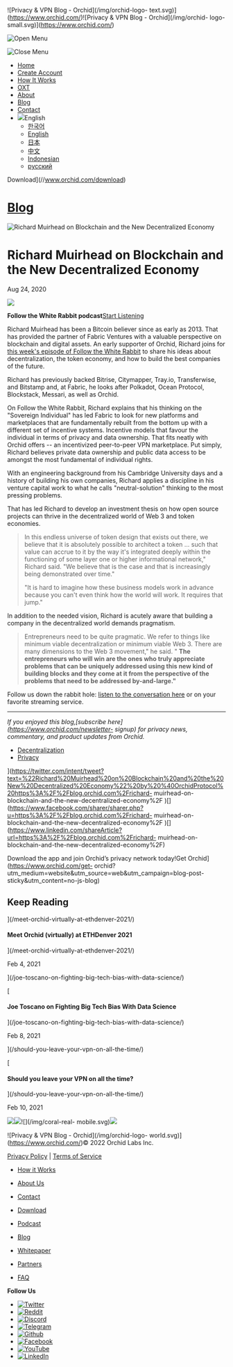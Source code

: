 ![Privacy & VPN Blog - Orchid](/img/orchid-logo-
text.svg)](https://www.orchid.com/)![Privacy & VPN Blog - Orchid](/img/orchid-
logo-small.svg)](https://www.orchid.com/)

![Open Menu](/img/icons/hamburger.svg)

![Close Menu](/img/icons/close.svg)

  * [Home](https://www.orchid.com/)
  * [Create Account](https://www.orchid.com/join)
  * [How It Works](https://www.orchid.com/how-it-works)
  * [OXT](https://www.orchid.com/oxt)
  * [About](https://www.orchid.com/about-us)
  * [Blog](/)
  * [Contact](https://www.orchid.com/contact)
  * ![](/img/globe.svg)English
    * [한국어](//blog.ko.orchid.com/richard-muirhead-on-blockchain-and-the-new-decentralized-economy/)
    * [English](//blog.orchid.com/richard-muirhead-on-blockchain-and-the-new-decentralized-economy/)
    * [日本](//blog.ja.orchid.com/richard-muirhead-on-blockchain-and-the-new-decentralized-economy/)
    * [中文](//blog.zh.orchid.com/richard-muirhead-on-blockchain-and-the-new-decentralized-economy/)
    * [Indonesian](//blog.id.orchid.com/richard-muirhead-on-blockchain-and-the-new-decentralized-economy/)
    * [русский](//blog.ru.orchid.com/richard-muirhead-on-blockchain-and-the-new-decentralized-economy/)

Download](//www.orchid.com/download)

# [Blog](/)

![Richard Muirhead on Blockchain and the New Decentralized
Economy](/static/4a6fec1b062307be571f71900126857a/Orchid_BlogImage_RMuirhead.jpg)

# Richard Muirhead on Blockchain and the New Decentralized Economy

Aug 24, 2020  
  

![](/img/podcast-bunny.svg)

 **Follow the White Rabbit podcast**[Start
Listening](https://www.orchid.com/podcast/episode-11-richard-muirhead)

Richard Muirhead has been a Bitcoin believer since as early as 2013. That has
provided the partner of Fabric Ventures with a valuable perspective on
blockchain and digital assets. An early supporter of Orchid, Richard joins for
[this week's episode of Follow the White
Rabbit](https://www.orchid.com/podcast/episode-11-richard-muirhead) to share
his ideas about decentralization, the token economy, and how to build the best
companies of the future.

Richard has previously backed Bitrise, Citymapper, Tray.io, Transferwise, and
Bitstamp and, at Fabric, he looks after Polkadot, Ocean Protocol, Blockstack,
Messari, as well as Orchid.

On Follow the White Rabbit, Richard explains that his thinking on the
"Sovereign Individual" has led Fabric to look for new platforms and
marketplaces that are fundamentally rebuilt from the bottom up with a
different set of incentive systems. Incentive models that favour the
individual in terms of privacy and data ownership. That fits neatly with
Orchid offers -- an incentivized peer-to-peer VPN marketplace. Put simply,
Richard believes private data ownership and public data access to be amongst
the most fundamental of individual rights.

With an engineering background from his Cambridge University days and a
history of building his own companies, Richard applies a discipline in his
venture capital work to what he calls "neutral-solution" thinking to the most
pressing problems.

That has led Richard to develop an investment thesis on how open source
projects can thrive in the decentralized world of Web 3 and token economies.

> In this endless universe of token design that exists out there, we believe
> that it is absolutely possible to architect a token ... such that value can
> accrue to it by the way it's integrated deeply within the functioning of
> some layer one or higher informational network," Richard said. "We believe
> that is the case and that is increasingly being demonstrated over time."
>
> "It is hard to imagine how these business models work in advance because you
> can't even think how the world will work. It requires that jump."

In addition to the needed vision, Richard is acutely aware that building a
company in the decentralized world demands pragmatism.

> Entrepreneurs need to be quite pragmatic. We refer to things like minimum
> viable decentralization or minimum viable Web 3. There are many dimensions
> to the Web 3 movement," he said. " **The entrepreneurs who will win are the
> ones who truly appreciate problems that can be uniquely addressed using this
> new kind of building blocks and they come at it from the perspective of the
> problems that need to be addressed by-and-large."**

Follow us down the rabbit hole: [listen to the conversation
here](https://www.orchid.com/podcast) or on your favorite streaming service.

* * *

 _If you enjoyed this blog,[subscribe here](https://www.orchid.com/newsletter-
signup) for privacy news, commentary, and product updates from Orchid._

  * [Decentralization](/tag/decentralization/)
  * [Privacy](/tag/privacy/)

](https://twitter.com/intent/tweet?text=%22Richard%20Muirhead%20on%20Blockchain%20and%20the%20New%20Decentralized%20Economy%22%20by%20%40OrchidProtocol%20https%3A%2F%2Fblog.orchid.com%2Frichard-
muirhead-on-blockchain-and-the-new-decentralized-economy%2F
)[](https://www.facebook.com/sharer/sharer.php?u=https%3A%2F%2Fblog.orchid.com%2Frichard-
muirhead-on-blockchain-and-the-new-decentralized-economy%2F
)[](https://www.linkedin.com/shareArticle?url=https%3A%2F%2Fblog.orchid.com%2Frichard-
muirhead-on-blockchain-and-the-new-decentralized-economy%2F)

Download the app and join Orchid’s privacy network today!Get
Orchid](https://www.orchid.com/get-
orchid?utm_medium=website&utm_source=web&utm_campaign=blog-post-
sticky&utm_content=no-js-blog)

## Keep Reading

](/meet-orchid-virtually-at-ethdenver-2021/)

#### Meet Orchid (virtually) at ETHDenver 2021

](/meet-orchid-virtually-at-ethdenver-2021/)

Feb 4, 2021

](/joe-toscano-on-fighting-big-tech-bias-with-data-science/)

[

#### Joe Toscano on Fighting Big Tech Bias With Data Science

](/joe-toscano-on-fighting-big-tech-bias-with-data-science/)

Feb 8, 2021

](/should-you-leave-your-vpn-on-all-the-time/)

[

#### Should you leave your VPN on all the time?

](/should-you-leave-your-vpn-on-all-the-time/)

Feb 10, 2021

![](/img/coral-electric.svg)![](/img/coral-real.svg)![](/img/coral-real-
mobile.svg)![](/img/footer-fish.svg)

![Privacy & VPN Blog - Orchid](/img/orchid-logo-
world.svg)](https://www.orchid.com/)© 2022 Orchid Labs Inc.

[Privacy Policy](https://www.orchid.com/privacy-policy) | [Terms of
Service](https://www.orchid.com/service-terms)

  * [How it Works](https://www.orchid.com/how-it-works)
  * [About Us](https://www.orchid.com/about-us)
  * [Contact](https://www.orchid.com/contact)

  * [Download](https://www.orchid.com/download)
  * [Podcast](https://www.orchid.com/podcast)
  * [Blog](/)

  * [Whitepaper](https://www.orchid.com/assets/whitepaper/whitepaper.pdf)
  * [Partners](https://www.orchid.com/partners)
  * [FAQ](https://www.orchid.com/faq)

 **Follow Us**

  * [![Twitter](/img/icons/social-twitter.svg)](https://twitter.com/OrchidProtocol)
  * [![Reddit](/img/icons/reddit.svg)](https://www.reddit.com/r/orchid/)
  * [![Discord](/img/icons/social-discord.svg)](https://discord.gg/GDbxmjxX9F)
  * [![Telegram](/img/icons/social-telegram.svg)](https://www.t.me/OrchidOfficial)
  * [![Github](/img/icons/social-github.svg)](https://github.com/OrchidTechnologies)
  * [![Facebook](/img/icons/social-facebook.svg)](https://www.facebook.com/OrchidProtocol)
  * [![YouTube](/img/icons/social-youtube.svg)](https://www.youtube.com/channel/UCIH_BKBlNemsCzDhPYZBlHw)
  * [![LinkedIn](/img/icons/social-linkedin.svg)](https://www.linkedin.com/company/orchidprotocol)

